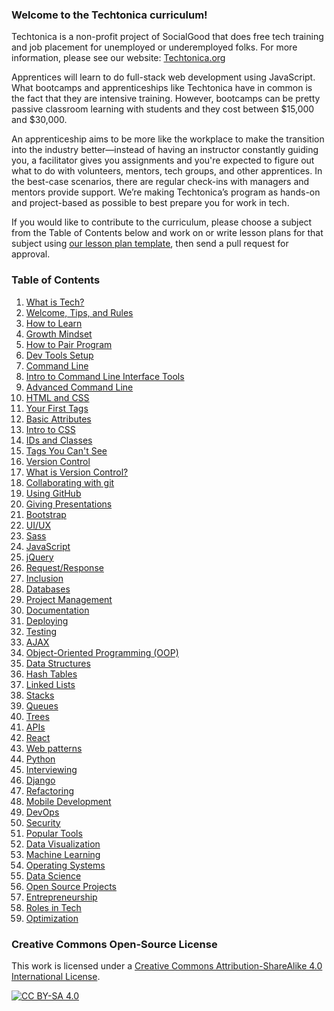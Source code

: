 ### Welcome to the Techtonica curriculum!

Techtonica is a non-profit project of SocialGood that does free tech training and job placement for unemployed or underemployed folks. For more information, please see our website: [Techtonica.org](http://techtonica.org) 

Apprentices will learn to do full-stack web development using JavaScript. What bootcamps and apprenticeships like Techtonica have in common is the fact that they are intensive training. However, bootcamps can be pretty passive classroom learning with students and they cost between $15,000 and $30,000.

An apprenticeship aims to be more like the workplace to make the transition into the industry better—instead of having an instructor constantly guiding you, a facilitator gives you assignments and you're expected to figure out what to do with volunteers, mentors, tech groups, and other apprentices. In the best-case scenarios, there are regular check-ins with managers and mentors provide support. We’re making Techtonica’s program as hands-on and project-based as possible to best prepare you for work in tech.

If you would like to contribute to the curriculum, please choose a subject from the Table of Contents below and work on or write lesson plans for that subject using [our lesson plan template](https://github.com/Techtonica/curriculum/blob/master/_templates/lesson-plan.md), then send a pull request for approval. 

### Table of Contents

1. [What is Tech?](https://github.com/Techtonica/curriculum/tree/master/what-is-tech)
1. [Welcome, Tips, and Rules](https://github.com/Techtonica/curriculum/tree/master/welcome-tips-rules)
1. [How to Learn](https://github.com/Techtonica/curriculum/tree/master/how-to-learn)
1. [Growth Mindset](https://github.com/Techtonica/curriculum/tree/master/growth-mindset)
1. [How to Pair Program](https://github.com/Techtonica/curriculum/tree/master/pair-programming)
1. [Dev Tools Setup](https://github.com/Techtonica/curriculum/tree/master/dev-tools-setup)
1. [Command Line](https://github.com/Techtonica/curriculum/tree/master/command-line)
  1. [Intro to Command Line Interface Tools](https://github.com/Techtonica/curriculum/tree/master/command-line/command-line-interface.md)
  1. [Advanced Command Line](https://github.com/Techtonica/curriculum/tree/master/command-line/command-line-advanced.md)
1. [HTML and CSS](https://github.com/Techtonica/curriculum/tree/master/html-and-css)
  1. [Your First Tags](https://github.com/Techtonica/curriculum/blob/master/html-and-css/your-first-tags.md)
  1. [Basic Attributes](https://github.com/Techtonica/curriculum/blob/master/html-and-css/basic-attributes.md)
  1. [Intro to CSS](https://github.com/Techtonica/curriculum/blob/master/html-and-css/intro-to-css.md)
  1. [IDs and Classes](https://github.com/Techtonica/curriculum/blob/master/html-and-css/ids-and-classes.md) 
  1. [Tags You Can't See](https://github.com/Techtonica/curriculum/blob/master/html-and-css/tags-you-cant-see.md)
1. [Version Control](https://github.com/Techtonica/curriculum/tree/master/version-control)
  1. [What is Version Control?](https://github.com/Techtonica/curriculum/tree/master/version-control/git-version-control/git-version-control.md)
  1. [Collaborating with git](https://github.com/Techtonica/curriculum/tree/master/version-control/git-collaboration/git-collaboration.md)
  1. [Using GitHub](https://github.com/Techtonica/curriculum/tree/master/version-control/github/github.md)
1. [Giving Presentations](https://github.com/Techtonica/curriculum/tree/master/giving-presentations)
1. [Bootstrap](https://github.com/Techtonica/curriculum/tree/master/bootstrap)
1. [UI/UX](https://github.com/Techtonica/curriculum/tree/master/ui-ux-design)
1. [Sass](https://github.com/Techtonica/curriculum/tree/master/sass)
1. [JavaScript](https://github.com/Techtonica/curriculum/tree/master/javascript)
1. [jQuery](https://github.com/Techtonica/curriculum/tree/master/jquery)
1. [Request/Response](https://github.com/Techtonica/curriculum/tree/master/request-response)
1. [Inclusion](https://github.com/Techtonica/curriculum/blob/master/diversity-inclusion-bias/inclusion.md)
1. [Databases](https://github.com/Techtonica/curriculum/tree/master/databases)
1. [Project Management](https://github.com/Techtonica/curriculum/tree/master/project-management)
1. [Documentation](https://github.com/Techtonica/curriculum/tree/master/documentation)
1. [Deploying](https://github.com/Techtonica/curriculum/tree/master/deploying)
1. [Testing](https://github.com/Techtonica/curriculum/tree/master/testing)
1. [AJAX](https://github.com/Techtonica/curriculum/tree/master/ajax)
1. [Object-Oriented Programming (OOP)](https://github.com/Techtonica/curriculum/tree/master/OOP)
1. [Data Structures](https://github.com/Techtonica/curriculum/tree/master/data-structures)
  1. [Hash Tables](https://github.com/Techtonica/curriculum/tree/master/data-structures/hash-table.md)
  1. [Linked Lists](https://github.com/Techtonica/curriculum/tree/master/data-structures/linked-list.md)
  1. [Stacks](https://github.com/Techtonica/curriculum/tree/master/data-structures/stack.md)
  1. [Queues](https://github.com/Techtonica/curriculum/tree/master/data-structures/queue.md)
  1. [Trees](https://github.com/Techtonica/curriculum/tree/master/data-structures/tree.md)
1. [APIs](https://github.com/Techtonica/curriculum/blob/master/api-application-programming-interface/apis-and-json.md)
1. [React](https://github.com/Techtonica/curriculum/tree/master/react)
1. [Web patterns](https://github.com/Techtonica/curriculum/tree/master/web-patterns/web-patterns.md)
1. [Python](https://github.com/Techtonica/curriculum/tree/master/python/python.md)
1. [Interviewing](https://github.com/Techtonica/curriculum/tree/master/interviewing/interviewing.md)
1. [Django](https://github.com/Techtonica/curriculum/tree/master/django/django.md)
1. [Refactoring](https://github.com/Techtonica/curriculum/tree/master/refactoring/refactoring.md)
1. [Mobile Development](https://github.com/Techtonica/curriculum/tree/master/mobile-development/mobile-development.md)
1. [DevOps](https://github.com/Techtonica/curriculum/tree/master/dev-ops/dev-ops.md)
1. [Security](https://github.com/Techtonica/curriculum/tree/master/security/security.md)
1. [Popular Tools](https://github.com/Techtonica/curriculum/tree/master/popular-tools/popular-tools.md)
1. [Data Visualization](https://github.com/Techtonica/curriculum/tree/master/data-viz/data-viz.md)
1. [Machine Learning](https://github.com/Techtonica/curriculum/tree/master/machine-learning/machine-learning.md)
1. [Operating Systems](https://github.com/Techtonica/curriculum/tree/master/operating-systems/operating-systems.md)
1. [Data Science](https://github.com/Techtonica/curriculum/tree/master/data-science/data-science.md)
1. [Open Source Projects](https://github.com/Techtonica/curriculum/tree/master/open-source/open-source.md)
1. [Entrepreneurship](https://github.com/Techtonica/curriculum/tree/master/entrepreneurship/entrepreneurship.md)
1. [Roles in Tech](https://github.com/Techtonica/curriculum/tree/master/roles-in-tech/roles-in-tech.md)
1. [Optimization](https://github.com/Techtonica/curriculum/tree/master/optimization/optimization.md)


### Creative Commons Open-Source License
This work is licensed under a [Creative Commons Attribution-ShareAlike 4.0 International License](https://creativecommons.org/licenses/by-sa/4.0/legalcode).

[![CC BY-SA 4.0](https://i.creativecommons.org/l/by-sa/4.0/88x31.png)](https://creativecommons.org/licenses/by-sa/4.0/legalcode)
